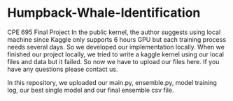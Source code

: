 # Humpback-Whale-Identification
CPE 695 Final Project
In the public kernel, the author suggests using local machine since Kaggle only supports 6 hours GPU but each training process needs several days. So we developed our implementation locally. When we finished our project locally, we tried to write a kaggle kernel using our local files and data but it failed. So now we have to upload our files here. If you have any questions please contact us.

In this repository, we uploaded our main.py, ensemble.py, model training log, our best single model and our final ensemble csv file.
